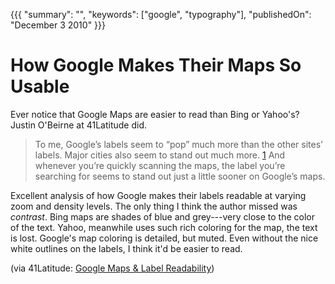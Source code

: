 {{{
    "summary": "",
    "keywords": ["google", "typography"],
    "publishedOn": "December 3 2010"
}}}


# How Google Makes Their Maps So Usable

Ever notice that Google Maps are easier to read than Bing or Yahoo's? Justin O'Beirne at 41Latitude did.

> To me, Google’s labels seem to “pop” much more than the other sites’ labels. Major cities also seem to stand out much more. [1] And whenever you’re quickly scanning the maps, the label you’re searching for seems to stand out just a little sooner on Google’s maps.

Excellent analysis of how Google makes their labels readable at varying zoom and density levels. The only thing I think the author missed was _contrast_. Bing maps are shades of blue and grey---very close to the color of the text. Yahoo, meanwhile uses such rich coloring for the map, the text is lost. Google's map coloring is detailed, but muted. Even without the nice white outlines on the labels, I think it'd be easier to read.

(via 41Latitude: [Google Maps & Label Readability][1])

 [1]: http://www.41latitude.com/post/2072504768/google-maps-label-readability

